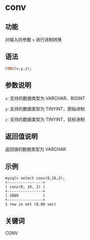 # conv

## 功能

对输入的参数 `x` 进行进制转换

## 语法

```Haskell
CONV(x,y,z);
```

## 参数说明

`x`: 支持的数据类型为 VARCHAR、BIGINT

`y`: 支持的数据类型为 TINYINT，原始进制

`z`: 支持的数据类型为 TINYINT，目标进制

## 返回值说明

返回值的数据类型为 VARCHAR

## 示例

```Plain Text
mysql> select conv(8,10,2);
+----------------+
| conv(8, 10, 2) |
+----------------+
| 1000           |
+----------------+
1 row in set (0.00 sec)
```

## 关键词

CONV
